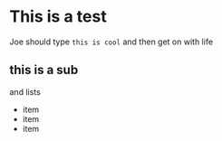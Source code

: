 This is a test
=============

Joe should type `this is cool` and then get on with life

this is a sub
-------------

and lists

- item
- item 
- item

